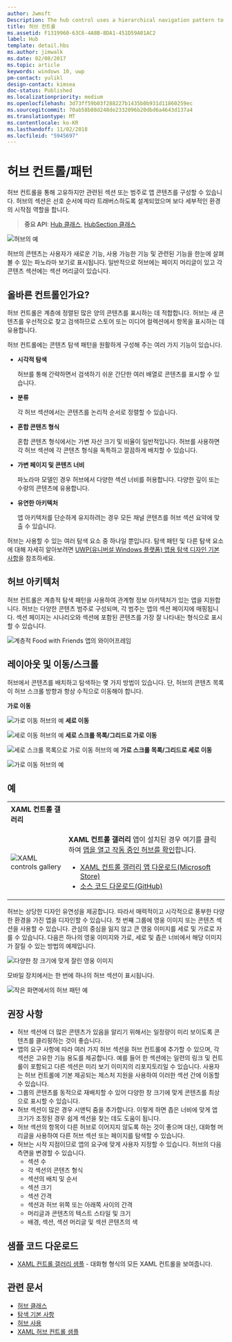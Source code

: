 ```yaml
---
author: Jwmsft
Description: The hub control uses a hierarchical navigation pattern to support apps with a relational information architecture.
title: 허브 컨트롤
ms.assetid: F1319960-63C6-4A8B-8DA1-451D59A01AC2
label: Hub
template: detail.hbs
ms.author: jimwalk
ms.date: 02/08/2017
ms.topic: article
keywords: windows 10, uwp
pm-contact: yulikl
design-contact: kimsea
doc-status: Published
ms.localizationpriority: medium
ms.openlocfilehash: 3d73ff59b03f288227b1435b0b931d11860259ec
ms.sourcegitcommit: 70ab58b88d248de2332096b20dbd6a4643d137a4
ms.translationtype: MT
ms.contentlocale: ko-KR
ms.lasthandoff: 11/02/2018
ms.locfileid: "5945697"
---
```

# <a name="hub-controlpattern"></a>허브 컨트롤/패턴

 


허브 컨트롤을 통해 고유하지만 관련된 섹션 또는 범주로 앱 콘텐츠를 구성할 수 있습니다. 허브의 섹션은 선호 순서에 따라 트래버스하도록 설계되었으며 보다 세부적인 환경의 시작점 역할을 합니다.

> **중요 API**: [Hub 클래스](https://msdn.microsoft.com/library/windows/apps/dn251843), [HubSection 클래스](https://msdn.microsoft.com/library/windows/apps/dn251845)

![허브의 예](images/hub_example_tablet.png)

허브의 콘텐츠는 사용자가 새로운 기능, 사용 가능한 기능 및 관련된 기능을 한눈에 살펴볼 수 있는 파노라마 보기로 표시됩니다. 일반적으로 허브에는 페이지 머리글이 있고 각 콘텐츠 섹션에는 섹션 머리글이 있습니다.


## <a name="is-this-the-right-control"></a>올바른 컨트롤인가요?

허브 컨트롤은 계층에 정렬된 많은 양의 콘텐츠를 표시하는 데 적합합니다. 허브는 새 콘텐츠를 우선적으로 찾고 검색하므로 스토어 또는 미디어 컬렉션에서 항목을 표시하는 데 유용합니다.

허브 컨트롤에는 콘텐츠 탐색 패턴을 원활하게 구성해 주는 여러 가지 기능이 있습니다.

-   **시각적 탐색**

    허브를 통해 간략하면서 검색하기 쉬운 간단한 여러 배열로 콘텐츠를 표시할 수 있습니다.

-   **분류**

    각 허브 섹션에서는 콘텐츠를 논리적 순서로 정렬할 수 있습니다.

-   **혼합 콘텐츠 형식**

    혼합 콘텐츠 형식에서는 가변 자산 크기 및 비율이 일반적입니다. 허브를 사용하면 각 허브 섹션에 각 콘텐츠 형식을 독특하고 깔끔하게 배치할 수 있습니다.

-   **가변 페이지 및 콘텐츠 너비**

    파노라마 모델인 경우 허브에서 다양한 섹션 너비를 허용합니다. 다양한 깊이 또는 수량의 콘텐츠에 유용합니다.

-   **유연한 아키텍처**

    앱 아키텍처를 단순하게 유지하려는 경우 모든 채널 콘텐츠를 허브 섹션 요약에 맞출 수 있습니다.

허브는 사용할 수 있는 여러 탐색 요소 중 하나일 뿐입니다. 탐색 패턴 및 다른 탐색 요소에 대해 자세히 알아보려면 [UWP(유니버설 Windows 플랫폼) 앱용 탐색 디자인 기본 사항](../basics/navigation-basics.md)을 참조하세요.

## <a name="hub-architecture"></a>허브 아키텍처

허브 컨트롤은 계층적 탐색 패턴을 사용하여 관계형 정보 아키텍처가 있는 앱을 지원합니다. 허브는 다양한 콘텐츠 범주로 구성되며, 각 범주는 앱의 섹션 페이지에 매핑됩니다. 섹션 페이지는 시나리오와 섹션에 포함된 콘텐츠를 가장 잘 나타내는 형식으로 표시할 수 있습니다.

![계층적 Food with Friends 앱의 와이어프레임](images/navigation_diagram_food_with_friends_app_new.png)

## <a name="layouts-and-panningscrolling"></a>레이아웃 및 이동/스크롤

허브에서 콘텐츠를 배치하고 탐색하는 몇 가지 방법이 있습니다. 단, 허브의 콘텐츠 목록이 허브 스크롤 방향과 항상 수직으로 이동해야 합니다.

**가로 이동**

![가로 이동 허브의 예](images/controls_hub_horizontal_pan.png)
**세로 이동**

![세로 이동 허브의 예](images/controls_hub_vertical_pan.png)
**세로 스크롤 목록/그리드로 가로 이동**

![세로 스크롤 목록으로 가로 이동 허브의 예](images/controls_hub_horizontal_vertical_scroll.png)
**가로 스크롤 목록/그리드로 세로 이동**

![가로 이동 허브의 예](images/controls_hub_vertical_horizontal_scroll.png)

## <a name="examples"></a>예

<table>
<th align="left">XAML 컨트롤 갤러리<th>
<tr>
<td><img src="images/xaml-controls-gallery-sm.png" alt="XAML controls gallery"></img></td>
<td>
    <p><strong style="font-weight: semi-bold">XAML 컨트롤 갤러리</strong> 앱이 설치된 경우 여기를 클릭하여 <a href="xamlcontrolsgallery:/item/Hub">앱을 열고 작동 중인 허브를 확인</a>합니다.</p>
    <ul>
    <li><a href="https://www.microsoft.com/store/productId/9MSVH128X2ZT">XAML 컨트롤 갤러리 앱 다운로드(Microsoft Store)</a></li>
    <li><a href="https://github.com/Microsoft/Windows-universal-samples/tree/master/Samples/XamlUIBasics">소스 코드 다운로드(GitHub)</a></li>
    </ul>
</td>
</tr>
</table>

허브는 상당한 디자인 유연성을 제공합니다. 따라서 매력적이고 시각적으로 풍부한 다양한 환경을 가진 앱을 디자인할 수 있습니다. 첫 번째 그룹에 영웅 이미지 또는 콘텐츠 섹션을 사용할 수 있습니다. 관심의 중심을 잃지 않고 큰 영웅 이미지를 세로 및 가로로 자를 수 있습니다. 다음은 하나의 영웅 이미지와 가로, 세로 및 좁은 너비에서 해당 이미지가 잘릴 수 있는 방법의 예제입니다.

![다양한 창 크기에 맞게 잘린 영웅 이미지](images/hub_hero_cropped2.png)

모바일 장치에서는 한 번에 하나의 허브 섹션이 표시됩니다.

![작은 화면에서의 허브 패턴 예](images/phone_hub_example.png)

## <a name="recommendations"></a>권장 사항

-   허브 섹션에 더 많은 콘텐츠가 있음을 알리기 위해서는 일정량이 미리 보이도록 콘텐츠를 클리핑하는 것이 좋습니다.
-   앱의 요구 사항에 따라 여러 가지 허브 섹션을 허브 컨트롤에 추가할 수 있으며, 각 섹션은 고유한 기능 용도를 제공합니다. 예를 들어 한 섹션에는 일련의 링크 및 컨트롤이 포함되고 다른 섹션은 미리 보기 이미지의 리포지토리일 수 있습니다. 사용자는 허브 컨트롤에 기본 제공되는 제스처 지원을 사용하여 이러한 섹션 간에 이동할 수 있습니다.
-   그룹의 콘텐츠를 동적으로 재배치할 수 있어 다양한 창 크기에 맞게 콘텐츠를 최상으로 표시할 수 있습니다.
-   허브 섹션이 많은 경우 시맨틱 줌을 추가합니다. 이렇게 하면 좁은 너비에 맞게 앱 크기가 조정된 경우 쉽게 섹션을 찾는 데도 도움이 됩니다.
-   허브 섹션의 항목이 다른 허브로 이어지지 않도록 하는 것이 좋으며 대신, 대화형 머리글을 사용하여 다른 허브 섹션 또는 페이지를 탐색할 수 있습니다.
-   허브는 시작 지점이므로 앱의 요구에 맞게 사용자 지정할 수 있습니다. 허브의 다음 측면을 변경할 수 있습니다.
    -   섹션 수
    -   각 섹션의 콘텐츠 형식
    -   섹션의 배치 및 순서
    -   섹션 크기
    -   섹션 간격
    -   섹션과 허브 위쪽 또는 아래쪽 사이의 간격
    -   머리글과 콘텐츠의 텍스트 스타일 및 크기
    -   배경, 섹션, 섹션 머리글 및 섹션 콘텐츠의 색

## <a name="get-the-sample-code"></a>샘플 코드 다운로드

- [XAML 컨트롤 갤러리 샘플](https://github.com/Microsoft/Windows-universal-samples/tree/master/Samples/XamlUIBasics) - 대화형 형식의 모든 XAML 컨트롤을 보여줍니다.

## <a name="related-articles"></a>관련 문서

- [허브 클래스](https://msdn.microsoft.com/library/windows/apps/dn251843)
- [탐색 기본 사항](../basics/navigation-basics.md)
- [허브 사용](https://msdn.microsoft.com/library/windows/apps/xaml/dn308518)
- [XAML 허브 컨트롤 샘플](http://go.microsoft.com/fwlink/p/?LinkID=310072)
